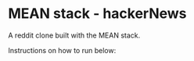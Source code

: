 MEAN stack - hackerNews
==================

A reddit clone built with the MEAN stack.

Instructions on how to run below:
